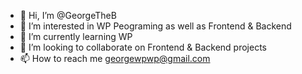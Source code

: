 - 👋 Hi, I’m @GeorgeTheB
- 👀 I’m interested in WP Peograming as well as Frontend & Backend
- 🌱 I’m currently learning WP
- 💞️ I’m looking to collaborate on Frontend & Backend projects
- 📫 How to reach me georgewpwp@gmail.com

<!---
GeorgeTheB/GeorgeTheB is a ✨ special ✨ repository because its `README.md` (this file) appears on your GitHub profile.
You can click the Preview link to take a look at your changes.
--->
